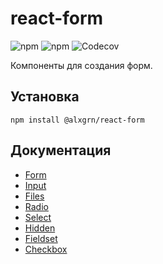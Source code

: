 # react-form
![npm](https://img.shields.io/npm/v/@alxgrn/react-form)
![npm](https://img.shields.io/npm/l/@alxgrn/react-form)
![Codecov](https://img.shields.io/codecov/c/github/alxgrn/react-form)

Компоненты для создания форм.

## Установка

```
npm install @alxgrn/react-form
```

## Документация
* [Form](./docs/Form.md)
* [Input](./docs/Input.md)
* [Files](./docs/Files.md)
* [Radio](./docs/Radio.md)
* [Select](./docs/Select.md)
* [Hidden](./docs/Hidden.md)
* [Fieldset](./docs/Fieldset.md)
* [Checkbox](./docs/Checkbox.md)
